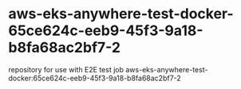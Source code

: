 # aws-eks-anywhere-test-docker-65ce624c-eeb9-45f3-9a18-b8fa68ac2bf7-2
repository for use with E2E test job aws-eks-anywhere-test-docker:65ce624c-eeb9-45f3-9a18-b8fa68ac2bf7-2
